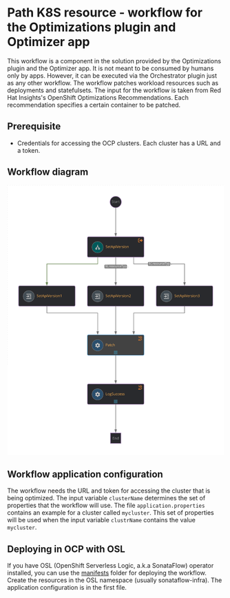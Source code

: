 # Path K8S resource - workflow for the Optimizations plugin and Optimizer app
This workflow is a component in the solution provided by the Optimizations plugin and the Optimizer app. It is not meant to be consumed by humans only by apps. However, it can be executed via the Orchestrator plugin just as any other workflow. The workflow patches workload resources such as deployments and statefulsets. The input for the workflow is taken from Red Hat Insights's OpenShift Optimizations Recommendations. Each recommendation specifies a certain container to be patched.

## Prerequisite
* Credentials for accessing the OCP clusters. Each cluster has a URL and a token.

## Workflow diagram
![Path K8S resource workflow diagram](https://github.com/rhdhorchestrator/serverless-workflows/blob/main/workflows/patch-k8s-resource/patch-k8s-resource.svg?raw=true)

## Workflow application configuration
The workflow needs the URL and token for accessing the cluster that is being optimized. The input variable `clusterName` determines the set of properties that the workflow will use. The file `application.properties` contains an example for a cluster called `mycluster`. This set of properties will be used when the input variable `clustrName` contains the value `mycluster`.

## Deploying in OCP with OSL
If you have OSL (OpenShift Serverless Logic, a.k.a SonataFlow) operator installed, you can use the [manifests](./manifests) folder for deploying the workflow. Create the resources in the OSL namespace (usually sonataflow-infra). The application configuration is in the first file.